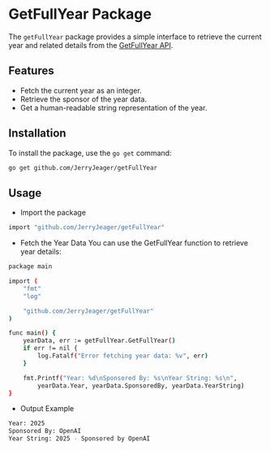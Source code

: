 # GetFullYear Package

The `getFullYear` package provides a simple interface to retrieve the current year and related details from the [GetFullYear API](https://getfullyear.com).

## Features

- Fetch the current year as an integer.
- Retrieve the sponsor of the year data.
- Get a human-readable string representation of the year.

## Installation

To install the package, use the `go get` command:

```bash
go get github.com/JerryJeager/getFullYear
```

## Usage 

- Import the package 

```bash 
import "github.com/JerryJeager/getFullYear"
``` 
- Fetch the Year Data
You can use the GetFullYear function to retrieve year details:

```bash 
package main

import (
	"fmt"
	"log"

	"github.com/JerryJeager/getFullYear"
)

func main() {
	yearData, err := getFullYear.GetFullYear()
	if err != nil {
		log.Fatalf("Error fetching year data: %v", err)
	}

	fmt.Printf("Year: %d\nSponsored By: %s\nYear String: %s\n",
		yearData.Year, yearData.SponsoredBy, yearData.YearString)
}
```

- Output Example 
```bash 
Year: 2025
Sponsored By: OpenAI
Year String: 2025 - Sponsored by OpenAI
```

